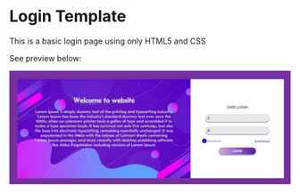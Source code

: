<h1>Login Template</h1>
<p>This is a basic login page using only HTML5 and CSS</p>
<p>See preview below:</p>
<img src="LoginPage.JPG" alt="Preview for Login Template">